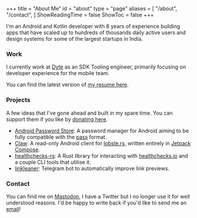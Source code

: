 +++
title = "About Me"
id = "about"
type = "page"
aliases = [
"/about",
"/contact",
]
ShowReadingTime = false
ShowToc = false
+++

I'm an Android and Kotlin developer with 8 years of experience building apps that have scaled up to hundreds of thousands daily active users and design systems for some of the largest startups in India.

### Work

I currently work at [Dyte] as an SDK Tooling engineer, primarily focusing on developer experience for the mobile team.

You can find the latest version of [my resume here].

### Projects

A few ideas that I've gone ahead and built in my spare time. You can support them if you like by [donating here].

- [Android Password Store]: A password manager for Android aiming to be fully compatible with the [pass] format.
- [Claw]: A read-only Android client for [lobste.rs], written entirely in [Jetpack Compose].
- [healthchecks-rs]: A Rust library for interacting with [healthchecks.io] and a couple CLI tools that utilise it.
- [linkleaner]: Telegram bot to automatically improve link previews.

### Contact

You can find me on [Mastodon], I have a Twitter but I no longer use it for well understood reasons. I'd be happy to write back if you'd like to send me an [email]!

[dyte]: https://dyte.io
[my resume here]: https://msfjarvis.dev/resume.pdf
[donating here]: https://github.com/sponsors/msfjarvis
[android password store]: https://passwordstore.app
[pass]: https://passwordstore.org
[claw]: https://msfjarvis.dev/g/compose-lobsters
[lobste.rs]: https://lobste.rs
[healthchecks-rs]: https://msfjarvis.dev/g/healthchecks-rs
[healthchecks.io]: https://healthchecks.io
[email]: mailto:me@msfjarvis.dev
[mastodon]: https://androiddev.social/@msfjarvis
[github]: https://msfjarvis.dev/g
[jetpack compose]: https://developer.android.com/jetpack/compose/
[linkleaner]: https://github.com/msfjarvis/linkleaner
